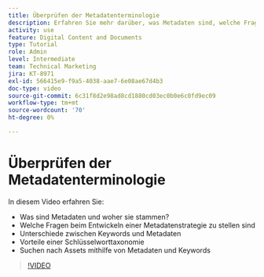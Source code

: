 ```yaml
---
title: Überprüfen der Metadatenterminologie
description: Erfahren Sie mehr darüber, was Metadaten sind, welche Fragen bei der Entwicklung einer Metadatenstrategie gestellt werden müssen und mehr dazu in [!UICONTROL WORKFRONT DAM].
activity: use
feature: Digital Content and Documents
type: Tutorial
role: Admin
level: Intermediate
team: Technical Marketing
jira: KT-8971
exl-id: 566415e9-f9a5-4038-aae7-6e08ae67d4b3
doc-type: video
source-git-commit: 6c31f8d2e98ad8cd1880cd03ec0b0e6c0fd9ec09
workflow-type: tm+mt
source-wordcount: '70'
ht-degree: 0%

---
```


# Überprüfen der Metadatenterminologie

In diesem Video erfahren Sie:

* Was sind Metadaten und woher sie stammen?
* Welche Fragen beim Entwickeln einer Metadatenstrategie zu stellen sind
* Unterschiede zwischen Keywords und Metadaten
* Vorteile einer Schlüsselworttaxonomie
* Suchen nach Assets mithilfe von Metadaten und Keywords

>[!VIDEO](https://video.tv.adobe.com/v/335234/?quality=12&learn=on)
